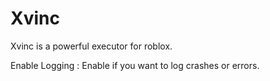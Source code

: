 # Xvinc
Xvinc is a powerful executor for roblox. 


Enable Logging : Enable if you want to log crashes or errors. 
